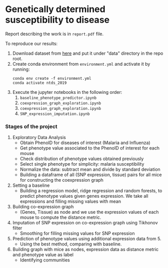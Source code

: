 # Genetically determined susceptibility to disease
Report describing the work is in `report.pdf` file.

To reproduce our results:
1. Download dataset from [here](https://drive.switch.ch/index.php/s/mtQ2F0dYc7dHOtQ) and put it under "data" directory in the repo root.
2. Create conda environment from `environment.yml` and activate it by running:
    ```
   conda env create -f environment.yml
   conda activate ntds_2019 
   ```
3. Execute the jupyter notebooks in the following order:
    1. `baseline_phenotype_predictor.ipynb`
    2. `coexpression_graph_exploration.ipynb`
    3. `coexpression_graph_exploration.ipynb`
    3. `SNP_expression_imputation.ipynb`

### Stages of the project
1. Exploratory Data Analysis
    - Obtain PhenoID for diseases of interest (Malaria and Influenza)
    - Get phenotype value associated to the PhenoID of interest for each mouse
    - Check distribution of phenotype values obtained previously
    - Select single phenotype for simplicity: malaria susceptibility
    - Normalize the data: subtract mean and divide by standard deviation
    - Building a dataframe of all (SNP expression, tissue) pairs for all mice for constructing the coexpression graph
2. Setting a baseline
    - Building a regression model, ridge regression and random forests, to predict phenotype values given genes expression. We take all expressions and filling missing values with mean
3. Building co-expression graph
    - (Genes, Tissue) as node and we use the expression values of each mouse to compute the distance metric. 
5. Imputation of SNP expression on co-expression graph using Tikhonov filter
    - Smoothing for filling missing values for SNP expression
6. Prediction of phenotype values using additional expression data from 5.
    - Using the best method, comparing with baseline.
7. Building graph with mice as nodes, expression data as distance metric and phenotype value as label
    - Identifying communities
